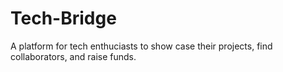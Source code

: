 # Tech-Bridge
A platform for tech enthuciasts to show case their projects, find collaborators, and raise funds.
